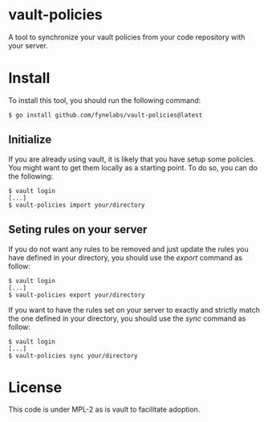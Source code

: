 # vault-policies
A tool to synchronize your vault policies from your code repository with your server.

# Install

To install this tool, you should run the following command:
```
$ go install github.com/fynelabs/vault-policies@latest
```

## Initialize
If you are already using vault, it is likely that you have setup some policies. You might want to get them locally as a starting point. To do so, you can do the following:
```
$ vault login
[...]
$ vault-policies import your/directory
```

## Seting rules on your server
If you do not want any rules to be removed and just update the rules you have defined in your directory, you should use the _export_ command as follow:
```
$ vault login
[...]
$ vault-policies export your/directory
```

If you want to have the rules set on your server to exactly and strictly match the one defined in your directory, you should use the _sync_ command as follow:
```
$ vault login
[...]
$ vault-policies sync your/directory
```

# License
This code is under MPL-2 as is vault to facilitate adoption.
